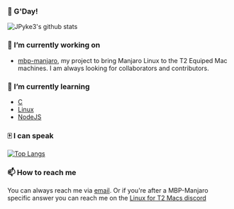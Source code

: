 ### 👋 G'Day!
![JPyke3's github stats](https://github-readme-stats.vercel.app/api?username=JPyke3&show_icons=true&theme=gruvbox)

### 🔭 I’m currently working on
- [mbp-manjaro](https://github.com/JPyke3/mbp-manjaro), my project to bring Manjaro Linux to the T2 Equiped Mac machines. I am always looking for collaborators and contributors.

### 🌱 I’m currently learning
 - [C](https://github.com/topics/c)
 - [Linux](https://github.com/torvalds/linux)
 - [NodeJS](https://github.com/topics/nodejs)
 
### 🀄️ I can speak
[![Top Langs](https://github-readme-stats.vercel.app/api/top-langs/?username=JPyke3&theme=gruvbox)](https://github.com/anuraghazra/github-readme-stats)

### 📫 How to reach me
You can always reach me via [email](MAILTO:pyke.jacob1@gmail.com). Or if you're after a MBP-Manjaro specific answer you can reach me on the [Linux for T2 Macs discord](https://discord.gg/RhXH5KHB9z)
